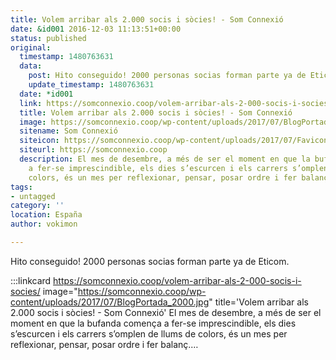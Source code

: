 ```yaml
---
title: Volem arribar als 2.000 socis i sòcies! - Som Connexió
date: &id001 2016-12-03 11:13:51+00:00
status: published
original:
  timestamp: 1480763631
  data:
    post: Hito conseguido! 2000 personas socias forman parte ya de Eticom.
    update_timestamp: 1480763631
  date: *id001
  link: https://somconnexio.coop/volem-arribar-als-2-000-socis-i-socies/
  title: Volem arribar als 2.000 socis i sòcies! - Som Connexió
  image: https://somconnexio.coop/wp-content/uploads/2017/07/BlogPortada_2000.jpg
  sitename: Som Connexió
  siteicon: https://somconnexio.coop/wp-content/uploads/2017/07/Favicon.png
  siteurl: https://somconnexio.coop
  description: El mes de desembre, a més de ser el moment en que la bufanda comença
    a fer-se imprescindible, els dies s’escurcen i els carrers s’omplen de llums de
    colors, és un mes per reflexionar, pensar, posar ordre i fer balanç.…
tags:
- untagged
category: ''
location: España
author: vokimon

---
```

Hito conseguido! 2000 personas socias forman parte ya de Eticom.

:::linkcard https://somconnexio.coop/volem-arribar-als-2-000-socis-i-socies/ image="https://somconnexio.coop/wp-content/uploads/2017/07/BlogPortada_2000.jpg" title='Volem arribar als 2.000 socis i sòcies! - Som Connexió'
    El mes de desembre, a més de ser el moment en que la bufanda comença a fer-se imprescindible, els dies s’escurcen i els carrers s’omplen de llums de colors, és un mes per reflexionar, pensar, posar ordre i fer balanç.…


